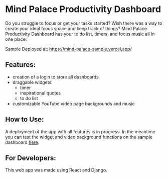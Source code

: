 # Mind Palace Productivity Dashboard

Do you struggle to focus or get your tasks started? Wish there was a way to create your ideal fcous space and keep track of things? Mind Palace Productivity Dashboard has your to do list, timers, and focus music all in one place.

Sample Deployed at: <https://mind-palace-sample.vercel.app/>

## Features:
- creation of a login to store all dashboards
- draggable widgets:
  - timer
  - inspirational quotes
  - to do list
- customizable YouTube video page backgrounds and music


## How to Use:
A deployment of the app with all features is in progress. In the meantime you can test the widget and video background functions on the sample dashboard [here](https://mind-palace-sample.vercel.app/).

## For Developers:
This web app was made using React and Django.




